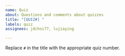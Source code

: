 ```yaml
---
name: Quiz
about: Questions and comments about quizzes
title: "[QUIZ#] "
labels: quiz
assignees: jdchoi77, lujiaying

---
```


Replace `#` in the title with the appropriate quiz number.

